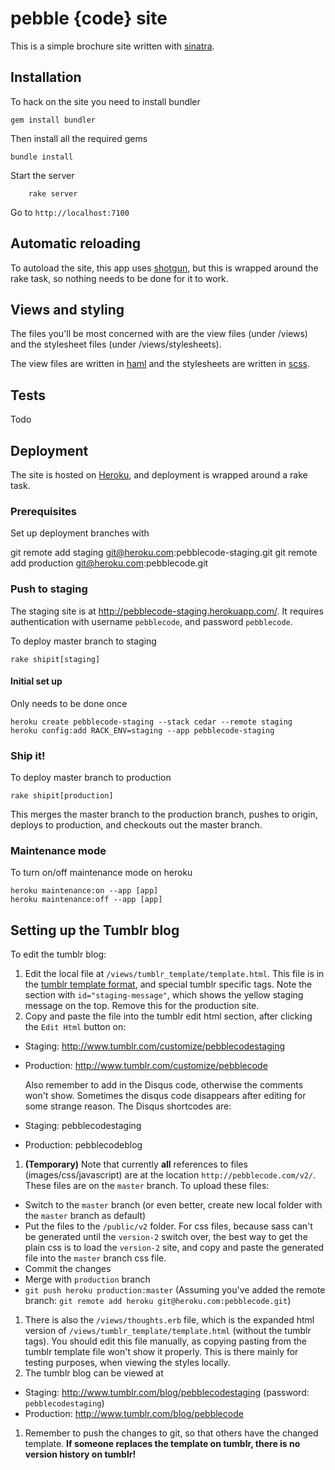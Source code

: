 # pebble {code} site

This is a simple brochure site written with [sinatra][1].


## Installation

To hack on the site you need to install bundler

    gem install bundler

Then install all the required gems

    bundle install

Start the server

		rake server

Go to `http://localhost:7100`

## Automatic reloading

To autoload the site, this app uses [shotgun][2], but this is wrapped around the rake task, so nothing needs to be done for it to work.

## Views and styling

The files you'll be most concerned with are the view files (under /views) and the stylesheet files (under /views/stylesheets).

The view files are written in [haml][3] and the stylesheets are written in [scss][4].

## Tests

Todo

## Deployment

The site is hosted on [Heroku][5], and deployment is wrapped around a rake task.

### Prerequisites

Set up deployment branches with

  git remote add staging git@heroku.com:pebblecode-staging.git
  git remote add production git@heroku.com:pebblecode.git

### Push to staging

The staging site is at http://pebblecode-staging.herokuapp.com/. It requires authentication with username `pebblecode`, and password `pebblecode`.

To deploy master branch to staging

	rake shipit[staging]

#### Initial set up

Only needs to be done once

    heroku create pebblecode-staging --stack cedar --remote staging
    heroku config:add RACK_ENV=staging --app pebblecode-staging

### Ship it!

To deploy master branch to production

    rake shipit[production]

This merges the master branch to the production branch, pushes to origin, deploys to production, and checkouts out the master branch.

### Maintenance mode

To turn on/off maintenance mode on heroku

    heroku maintenance:on --app [app]
    heroku maintenance:off --app [app]

## Setting up the Tumblr blog

To edit the tumblr blog:

1. Edit the local file at `/views/tumblr_template/template.html`. This file is in the [tumblr template format](http://www.tumblr.com/docs/en/custom_themes), and special tumblr specific tags. Note the section with `id="staging-message"`, which shows the yellow staging message on the top. Remove this for the production site.
1. Copy and paste the file into the tumblr edit html section, after clicking the `Edit Html` button on:

 * Staging: http://www.tumblr.com/customize/pebblecodestaging
 * Production: http://www.tumblr.com/customize/pebblecode

   Also remember to add in the Disqus code, otherwise the comments won't show. Sometimes the disqus code disappears after editing for some strange reason. The Disqus shortcodes are:

 * Staging: pebblecodestaging
 * Production: pebblecodeblog

1. **(Temporary)** Note that currently **all** references to files (images/css/javascript) are at the location `http://pebblecode.com/v2/`. These files are on the `master` branch. To upload these files:

 * Switch to the `master` branch (or even better, create new local folder with the `master` branch as default)
 * Put the files to the `/public/v2` folder.
   For css files, because sass can't be generated until the `version-2` switch over, the best way to get the plain css is to load the `version-2` site, and copy and paste the generated file into the `master` branch css file.
 * Commit the changes
 * Merge with `production` branch
 * `git push heroku production:master` (Assuming you've added the remote branch: `git remote add heroku git@heroku.com:pebblecode.git`)

1. There is also the `/views/thoughts.erb` file, which is the expanded html version of `/views/tumblr_template/template.html` (without the tumblr tags). You should edit this file manually, as copying pasting from the tumblr template file won't show it properly.
   This is there mainly for testing purposes, when viewing the styles locally.
1. The tumblr blog can be viewed at

 * Staging: http://www.tumblr.com/blog/pebblecodestaging (password: `pebblecodestaging`)
 * Production: http://www.tumblr.com/blog/pebblecode
1. Remember to push the changes to git, so that others have the changed template. **If someone replaces the template on tumblr, there is no version history on tumblr!**


[1]: http://www.sinatrarb.com/
[2]: http://github.com/rtomayko/shotgun/
[3]: http://haml-lang.com/
[4]: http://sass-lang.com/
[5]: http://www.heroku.com/
